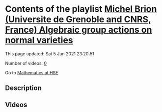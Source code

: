 # Contents of the playlist [Michel Brion (Universite de Grenoble and CNRS, France)  Algebraic group actions on normal varieties](https://www.youtube.com/playlist?list=PLq3E5oubNNoAMQ2W9wEWNc6OHs-3ehpIm)

This page updated: Sat 5 Jun 2021 23:20:51

Number of videos: [0](#videos)

Go to [Mathematics at HSE](../README.md)

## Description



## Videos

